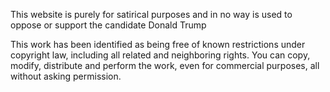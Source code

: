 This website is purely for satirical purposes and in no way is used to oppose or support the candidate Donald Trump

This work has been identified as being free of known restrictions under copyright law, including all related and neighboring rights.
You can copy, modify, distribute and perform the work, even for commercial purposes, all without asking permission.
